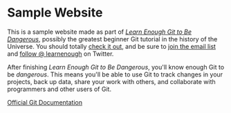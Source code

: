 # Sample Website

This is a sample website made as part of [*Learn Enough Git to Be Dangerous*](http://learnenough.com/git-tutorial), possibly the greatest beginner Git tutorial in the history of the Universe.  You should totally [check it out](http://learnenough.com/git-tutorial), and be sure to [join the email list](http://learnenough.com/#email_list) and [follow @ learnenough](http://twitter.com/learnenough) on Twitter.

After finishing *Learn Enough Git to Be Dangerous*, you'll know enough Git to be *dangerous*.  This means you'll be able to use Git to track changes in your projects, back up data, share your work with others, and collaborate with programmers and other users of Git.

[Official Git Documentation](git-scm.com/documentation)
